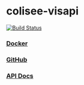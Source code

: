 # colisee-visapi

[![Build Status](https://travis-ci.org/siggame/colisee-visapi.svg?branch=master)](https://travis-ci.org/siggame/colisee-visapi)

### [Docker](https://hub.docker.com/r/siggame/colisee-visapi/) 
### [GitHub](https://github.com/siggame/colisee-visapi) 
### [API Docs](http://siggame.io/colisee-visapi/api)
